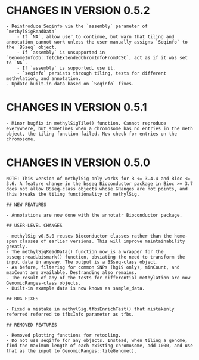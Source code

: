 # CHANGES IN VERSION 0.5.2

    - Reintroduce Seqinfo via the `assembly` parameter of `methylSigReadData`
        - If `NA`, allow user to continue, but warn that tiling and annotation cannot work unless the user manually assigns `Seqinfo` to the `BSseq` object.
        - If `assembly` is unsupported in `GenomeInfoDb::fetchExtendedChromInfoFromUCSC`, act as if it was set to `NA`.
        - If `assembly` is supported, use it.
        - `seqinfo` persists through tiling, tests for different methylation, and annotation.
    - Update built-in data based on `Seqinfo` fixes.

# CHANGES IN VERSION 0.5.1

    - Minor bugfix in methylSigTile() function. Cannot reproduce everywhere, but sometimes when a chromosome has no entries in the meth object, the tiling function failed. Now check for entries on the chromosome.

# CHANGES IN VERSION 0.5.0

    NOTE: This version of methylSig only works for R <= 3.4.4 and Bioc <= 3.6. A feature change in the bsseq Bioconductor package in Bioc >= 3.7 does not allow BSseq-class objects whose GRanges are not points, and this breaks the tiling functionality of methylSig.

    ## NEW FEATURES

    - Annotations are now done with the annotatr Bioconductor package.

    ## USER-LEVEL CHANGES

    - methylSig v0.5.0 reuses Bioconductor classes rather than the home-spun classes of earlier versions. This will improve maintainability greatly.
    - The methylSigReadData() function now is a wrapper for the bsseq::read.bismark() function, obviating the need to transform the input data in anyway. The output is a BSseq-class object.
    - As before, filtering for common SNPs (hg19 only), minCount, and maxCount are available. Destranding also remains.
    - The result of any of the tests for differential methylation are now GenomicRanges-class objects.
    - Built-in example data is now known as sample_data.

    ## BUG FIXES

    - Fixed a mistake in methylSig.tfbsEnrichTest() that mistakenly referred referred to tfbsInfo parameter as tfbs.

    ## REMOVED FEATURES

    - Removed plotting functions for retooling.
    - Do not use seqinfo for any objects. Instead, when tiling a genome, find the maximum length of each existing chromosome, add 1000, and use that as the input to GenomicRanges::tileGenome().
